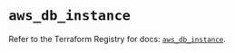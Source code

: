 # `aws_db_instance`

Refer to the Terraform Registry for docs: [`aws_db_instance`](https://registry.terraform.io/providers/hashicorp/aws/6.9.0/docs/resources/db_instance).

